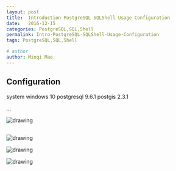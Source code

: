 ```yaml
---
layout: post
title:  Introduction PostgreSQL SQLShell Usage Configuration
date:   2016-12-15
categories: PostgreSQL,SQL,Shell
permalink: Intro-PostgreSQL-SQLShell-Usage-Configuration
tags: PostgreSQL,SQL,Shell

# author
author: Minqi Mao
---
```


## Configuration
system windows 10
postgresql 9.6.1
postgis 2.3.1


...

![drawing]()



## 




![drawing]()



![drawing]()



![drawing]()